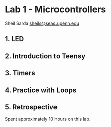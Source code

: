 # Lab 1 - Microcontrollers

Sheil Sarda <sheils@seas.upenn.edu>

## 1. LED

## 2. Introduction to Teensy 

## 3. Timers

## 4. Practice with Loops

## 5. Retrospective 

Spent approximately 10 hours on this lab.
